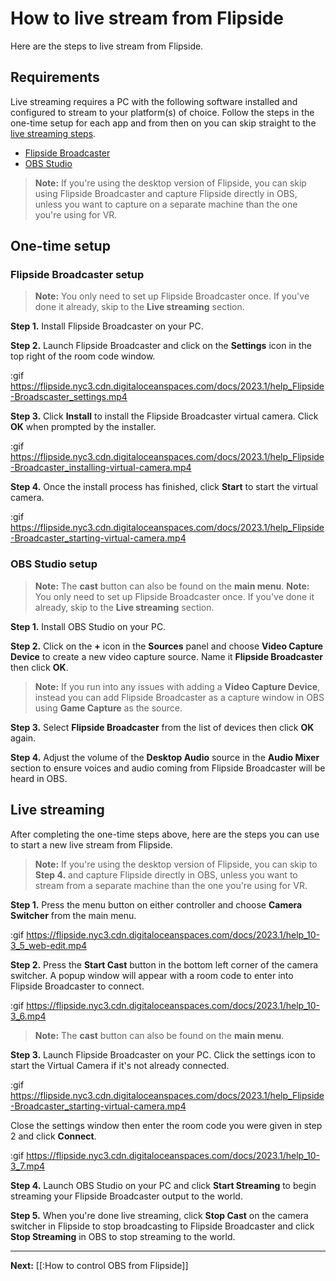 # How to live stream from Flipside

Here are the steps to live stream from Flipside.

## Requirements

Live streaming requires a PC with the following software installed and configured to stream to your platform(s) of choice. Follow the steps in the one-time setup for each app and from then on you can skip straight to the [live streaming steps](#live-streaming).

- [Flipside Broadcaster](/docs/broadcaster)
- [OBS Studio](https://obsproject.com/)

> **Note:** If you're using the desktop version of Flipside, you can skip using Flipside Broadcaster and capture Flipside directly in OBS, unless you want to capture on a separate machine than the one you're using for VR.

## One-time setup

### Flipside Broadcaster setup

>**Note:** You only need to set up Flipside Broadcaster once.  If you've done it already, skip to the **Live streaming** section.

**Step 1.** Install Flipside Broadcaster on your PC.

**Step 2.** Launch Flipside Broadcaster and click on the **Settings** icon in the top right of the room code window.

:gif https://flipside.nyc3.cdn.digitaloceanspaces.com/docs/2023.1/help_Flipside-Broadscaster_settings.mp4 

**Step 3.** Click **Install** to install the Flipside Broadcaster virtual camera. Click **OK** when prompted by the installer.

:gif https://flipside.nyc3.cdn.digitaloceanspaces.com/docs/2023.1/help_Flipside-Broadcaster_installing-virtual-camera.mp4

**Step 4.** Once the install process has finished, click **Start** to start the virtual camera.

:gif https://flipside.nyc3.cdn.digitaloceanspaces.com/docs/2023.1/help_Flipside-Broadcaster_starting-virtual-camera.mp4

### OBS Studio setup


>**Note:** The **cast** button can also be found on the **main menu**.
>**Note:** You only need to set up Flipside Broadcaster once.  If you've done it already, skip to the **Live streaming** section.

**Step 1.** Install OBS Studio on your PC.

**Step 2.** Click on the **+** icon in the **Sources** panel and choose **Video Capture Device** to create a new video capture source. Name it **Flipside Broadcaster** then click **OK**.

>**Note:** If you run into any issues with adding a **Video Capture Device**, instead you can add Flipside Broadcaster as a capture window in OBS using **Game Capture** as the source.

**Step 3.** Select **Flipside Broadcaster** from the list of devices then click **OK** again.

**Step 4.** Adjust the volume of the **Desktop Audio** source in the **Audio Mixer** section to ensure voices and audio coming from Flipside Broadcaster will be heard in OBS.

## Live streaming

After completing the one-time steps above, here are the steps you can use to start a new live stream from Flipside.

> **Note:** If you're using the desktop version of Flipside, you can skip to **Step 4.** and capture Flipside directly in OBS, unless you want to stream from a separate machine than the one you're using for VR.

**Step 1.** Press the menu button on either controller and choose **Camera Switcher** from the main menu.

:gif https://flipside.nyc3.cdn.digitaloceanspaces.com/docs/2023.1/help_10-3_5_web-edit.mp4

**Step 2.** Press the **Start Cast** button in the bottom left corner of the camera switcher. A popup window will appear with a room code to enter into Flipside Broadcaster to connect.

:gif https://flipside.nyc3.cdn.digitaloceanspaces.com/docs/2023.1/help_10-3_6.mp4

>**Note:** The **cast** button can also be found on the **main menu**.

**Step 3.** Launch Flipside Broadcaster on your PC. Click the settings icon to start the Virtual Camera if it's not already connected. 

:gif https://flipside.nyc3.cdn.digitaloceanspaces.com/docs/2023.1/help_Flipside-Broadcaster_starting-virtual-camera.mp4

Close the settings window then enter the room code you were given in step 2 and click **Connect**.

:gif https://flipside.nyc3.cdn.digitaloceanspaces.com/docs/2023.1/help_10-3_7.mp4

**Step 4.** Launch OBS Studio on your PC and click **Start Streaming** to begin streaming your Flipside Broadcaster output to the world.

**Step 5.** When you're done live streaming, click **Stop Cast** on the camera switcher in Flipside to stop broadcasting to Flipside Broadcaster and click **Stop Streaming** in OBS to stop streaming to the world.

---

**Next:** [[:How to control OBS from Flipside]]
